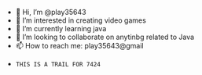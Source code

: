 - 👋 Hi, I’m @play35643
- 👀 I’m interested in creating video games
- 🌱 I’m currently learning java
- 💞️ I’m looking to collaborate on anytinbg related to Java
- 📫 How to reach me: play35643@gmail
-     THIS IS A TRAIL FOR 7424

<!---
play35643/play35643 is a ✨ special ✨ repository because its `README.md` (this file) appears on your GitHub profile.
You can click the Preview link to take a look at your changes.
--->

